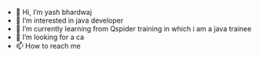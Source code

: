 - 👋 Hi, I’m yash bhardwaj
- 👀 I’m interested in java developer
- 🌱 I’m currently learning from Qspider training in which i am a java trainee
- 💞️ I’m looking for a ca
- 📫 How to reach me 

<!---
yashusharma984/yashusharma984 is a ✨ special ✨ repository because its `README.md` (this file) appears on your GitHub profile.
You can click the Preview link to take a look at your changes.
--->
